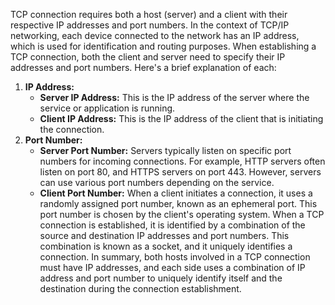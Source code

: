 TCP connection requires both a host (server) and a client with their respective IP addresses and port numbers. In the context of TCP/IP networking, each device connected to the network has an IP address, which is used for identification and routing purposes.
When establishing a TCP connection, both the client and server need to specify their IP addresses and port numbers. Here's a brief explanation of each:
1. **IP Address:**
   - **Server IP Address:** This is the IP address of the server where the service or application is running.
   - **Client IP Address:** This is the IP address of the client that is initiating the connection.
2. **Port Number:**
   - **Server Port Number:** Servers typically listen on specific port numbers for incoming connections. For example, HTTP servers often listen on port 80, and HTTPS servers on port 443. However, servers can use various port numbers depending on the service.
   - **Client Port Number:** When a client initiates a connection, it uses a randomly assigned port number, known as an ephemeral port. This port number is chosen by the client's operating system.
When a TCP connection is established, it is identified by a combination of the source and destination IP addresses and port numbers. This combination is known as a socket, and it uniquely identifies a connection.
In summary, both hosts involved in a TCP connection must have IP addresses, and each side uses a combination of IP address and port number to uniquely identify itself and the destination during the connection establishment.